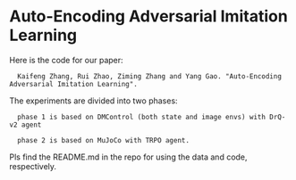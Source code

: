 # Auto-Encoding Adversarial Imitation Learning

Here is the code for our paper:
  
      Kaifeng Zhang, Rui Zhao, Ziming Zhang and Yang Gao. "Auto-Encoding Adversarial Imitation Learning".

The experiments are divided into two phases:
  
      phase 1 is based on DMControl (both state and image envs) with DrQ-v2 agent
      
      phase 2 is based on MuJoCo with TRPO agent. 
      

Pls find the README.md in the repo for using the data and code, respectively. 
